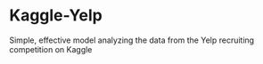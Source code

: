 # Kaggle-Yelp
Simple, effective model analyzing the data from the Yelp recruiting competition on Kaggle
